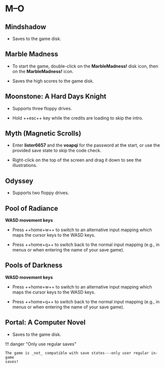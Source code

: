 # M–O

## Mindshadow

- Saves to the game disk.


## Marble Madness

- To start the game, double-click on the **MarbleMadness!** disk icon, then on
  the **MarbleMadness!** icon.

- Saves the high scores to the game disk.


## Moonstone: A Hard Days Knight

- Supports three floppy drives.

- Hold ++esc++ key while the credits are loading to skip the intro.


## Myth (Magnetic Scrolls)

- Enter **lister6657** and the **voapqi** for the password at the start, or
  use the provided save state to skip the code check.

- Right-click on the top of the screen and drag it down to see the
  illustrations.


## Odyssey

- Supports two floppy drives.


## Pool of Radiance

**WASD movement keys**

- Press ++home+w++ to switch to an alternative input mapping which maps the
  cursor keys to the WASD keys.

- Press ++home+q++ to switch back to the normal input mapping (e.g., in menus
  or when entering the name of your save game).


## Pools of Darkness

**WASD movement keys**

- Press ++home+w++ to switch to an alternative input mapping which maps the
  cursor keys to the WASD keys.

- Press ++home+q++ to switch back to the normal input mapping (e.g., in menus
  or when entering the name of your save game).


## Portal: A Computer Novel

- Saves to the game disk.

!!! danger "Only use regular saves"

    The game is _not_ compatible with save states---only user regular in-game
    saves!

